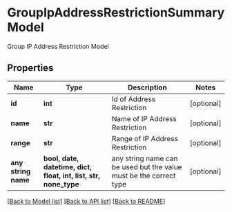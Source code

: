 # GroupIpAddressRestrictionSummaryModel

Group IP Address Restriction Model

## Properties
Name | Type | Description | Notes
------------ | ------------- | ------------- | -------------
**id** | **int** | Id of Address Restriction | [optional] 
**name** | **str** | Name of IP Address Restriction | [optional] 
**range** | **str** | Range of IP Address Restriction | [optional] 
**any string name** | **bool, date, datetime, dict, float, int, list, str, none_type** | any string name can be used but the value must be the correct type | [optional]

[[Back to Model list]](../README.md#documentation-for-models) [[Back to API list]](../README.md#documentation-for-api-endpoints) [[Back to README]](../README.md)


